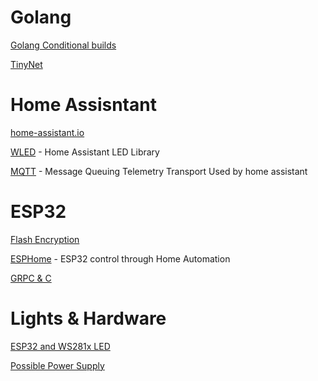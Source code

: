 # Golang
[Golang Conditional builds](https://stackoverflow.com/questions/38950909/c-style-conditional-compilation-in-golang)

[TinyNet](https://github.com/alphahorizonio/tinynet)

# Home Assisntant
[home-assistant.io](https://www.home-assistant.io/)

[WLED](https://www.home-assistant.io/integrations/wled/) - Home Assistant LED Library

[MQTT](https://mqtt.org/) - Message Queuing Telemetry Transport
Used by home assistant


# ESP32 
[Flash Encryption](https://docs.espressif.com/projects/esp-idf/en/latest/esp32/security/flash-encryption.html)

[ESPHome](https://esphome.io/) - ESP32 control through Home Automation

[GRPC & C](https://medium.com/grpc/efficient-iot-with-the-esp8266-protocol-buffers-grafana-go-and-kubernetes-a2ae214dbd29)


# Lights & Hardware
[ESP32 and WS281x LED](http://www.esp32learning.com/code/esp32-and-ws2812b-rgb-led-example.php)

[Possible Power Supply](https://www.amazon.com/SHNITPWR-Converter-Adapter-Transformer-WS2812B/dp/B07TZ2TRRB)